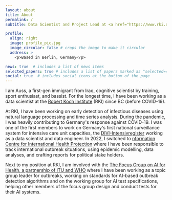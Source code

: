 ```yaml
---
layout: about
title: About
permalink: /
subtitle: Data Scientist and Project Lead at <a href="https://www.rki.de/EN/Home/homepage_node.html"> Robert Koch Institute </a> and part time consultant. #<a href='#'>Affiliations</a>. Address. Contacts. Moto. Etc.

profile:
  align: right
  image: profile_pic.jpg
  image_circular: false # crops the image to make it circular
  address: >
    <p>Based in Berlin, Germany</p>

news: true  # includes a list of news items
selected_papers: true # includes a list of papers marked as "selected={true}"
social: true  # includes social icons at the bottom of the page
---
```


I am Auss, a first-gen immigrant from Iraq, cognitive scientist by training, sport enthusiast, and bassist. For the longest time, I have been working as a data scientist at the [Robert Koch Institute](https://www.rki.de/EN/Home/homepage_node.html) (RKI) since BC (before COVID-19).

At RKI, I have been working on early detection of infectious diseases using natural language processing and time series analysis. During the pandemic, I was heavily contributing to Germany's response against COVID-19. I was one of the first members to work on Germany's first national surveillance system for intensive care unit capacities, the [DIVI-Intensivregister](https://www.intensivregister.de) working as a data scientist and data engineer. In 2022, I switched to [nformation Centre for International Health Protection](https://www.rki.de/EN/Content/Institute/DepartmentsUnits/ZIG/INIG/INIG_node.html) where I have been responsible to track international outbreak situations, using epidemic modelling, data analyses, and crafting reports for political stake holders.

Next to my position at RKI, I am involved with the [The Focus Group on AI for Health, a partnership of ITU and WHO](https://www.itu.int/en/ITU-T/focusgroups/ai4h/Pages/default.aspx) where I have been working as a topic group leader for outbreaks, working on standards for AI-based outbreak detection algorithms and on the working group for AI test specifications, helping other members of the focus group design and conduct tests for their AI systems.
